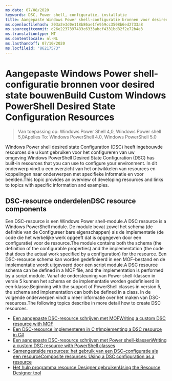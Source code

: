 ```yaml
---
ms.date: 07/08/2020
keywords: DSC, Power shell, configuratie, installatie
title: Aangepaste Windows Power shell-configuratie bronnen voor desired state bouwen
ms.openlocfilehash: 203a2e3d0e118b86ae1fe959cc3508b6ed2733a8
ms.sourcegitcommit: d26e2237397483c6333abcf4331bd82f2e72b4e3
ms.translationtype: MT
ms.contentlocale: nl-NL
ms.lasthandoff: 07/10/2020
ms.locfileid: "86217573"
---
```

# <a name="build-custom-windows-powershell-desired-state-configuration-resources"></a><span data-ttu-id="18ba6-103">Aangepaste Windows Power shell-configuratie bronnen voor desired state bouwen</span><span class="sxs-lookup"><span data-stu-id="18ba6-103">Build Custom Windows PowerShell Desired State Configuration Resources</span></span>

> <span data-ttu-id="18ba6-104">Van toepassing op: Windows Power Shell 4,0, Windows Power shell 5,0</span><span class="sxs-lookup"><span data-stu-id="18ba6-104">Applies To: Windows PowerShell 4.0, Windows PowerShell 5.0</span></span>

<span data-ttu-id="18ba6-105">Windows Power shell desired state Configuration (DSC) heeft ingebouwde resources die u kunt gebruiken voor het configureren van uw omgeving.</span><span class="sxs-lookup"><span data-stu-id="18ba6-105">Windows PowerShell Desired State Configuration (DSC) has built-in resources that you can use to configure your environment.</span></span> <span data-ttu-id="18ba6-106">In dit onderwerp vindt u een overzicht van het ontwikkelen van resources en koppelingen naar onderwerpen met specifieke informatie en voor beelden.</span><span class="sxs-lookup"><span data-stu-id="18ba6-106">This topic provides an overview of developing resources and links to topics with specific information and examples.</span></span>

## <a name="dsc-resource-components"></a><span data-ttu-id="18ba6-107">DSC-resource onderdelen</span><span class="sxs-lookup"><span data-stu-id="18ba6-107">DSC resource components</span></span>

<span data-ttu-id="18ba6-108">Een DSC-resource is een Windows Power shell-module.</span><span class="sxs-lookup"><span data-stu-id="18ba6-108">A DSC resource is a Windows PowerShell module.</span></span> <span data-ttu-id="18ba6-109">De module bevat zowel het schema (de definitie van de Configureer bare eigenschappen) als de implementatie (de code die het werkelijke werk opgeeft dat is opgegeven door een configuratie) voor de resource.</span><span class="sxs-lookup"><span data-stu-id="18ba6-109">The module contains both the schema (the definition of the configurable properties) and the implementation (the code that does the actual work specified by a configuration) for the resource.</span></span> <span data-ttu-id="18ba6-110">Een DSC-resource schema kan worden gedefinieerd in een MOF-bestand en de implementatie wordt uitgevoerd door een script module.</span><span class="sxs-lookup"><span data-stu-id="18ba6-110">A DSC resource schema can be defined in a MOF file, and the implementation is performed by a script module.</span></span> <span data-ttu-id="18ba6-111">Vanaf de ondersteuning van Power shell-klassen in versie 5 kunnen het schema en de implementatie worden gedefinieerd in een-klasse.</span><span class="sxs-lookup"><span data-stu-id="18ba6-111">Beginning with the support of PowerShell classes in version 5, the schema and implementation can both be defined in a class.</span></span> <span data-ttu-id="18ba6-112">In de volgende onderwerpen vindt u meer informatie over het maken van DSC-resources.</span><span class="sxs-lookup"><span data-stu-id="18ba6-112">The following topics describe in more detail how to create DSC resources.</span></span>

- [<span data-ttu-id="18ba6-113">Een aangepaste DSC-resource schrijven met MOF</span><span class="sxs-lookup"><span data-stu-id="18ba6-113">Writing a custom DSC resource with MOF</span></span>](authoringResourceMOF.md)
- [<span data-ttu-id="18ba6-114">Een DSC-resource implementeren in C #</span><span class="sxs-lookup"><span data-stu-id="18ba6-114">Implementing a DSC resource in C#</span></span>](authoringResourceMofCS.md)
- [<span data-ttu-id="18ba6-115">Een aangepaste DSC-resource schrijven met Power shell-klassen</span><span class="sxs-lookup"><span data-stu-id="18ba6-115">Writing a custom DSC resource with PowerShell classes</span></span>](authoringResourceClass.md)
- [<span data-ttu-id="18ba6-116">Samengestelde resources: het gebruik van een DSC-configuratie als een resource</span><span class="sxs-lookup"><span data-stu-id="18ba6-116">Composite resources: Using a DSC configuration as a resource</span></span>](authoringResourceComposite.md)
- [<span data-ttu-id="18ba6-117">Het hulp programma resource Designer gebruiken</span><span class="sxs-lookup"><span data-stu-id="18ba6-117">Using the Resource Designer tool</span></span>](authoringResourceMofDesigner.md)
